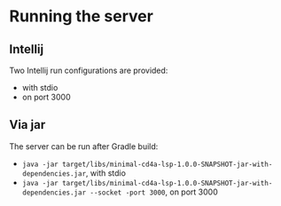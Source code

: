 # Running the server
## Intellij
Two Intellij run configurations are provided:
- with stdio
- on port 3000

## Via jar
The server can be run after Gradle build:
- `java -jar target/libs/minimal-cd4a-lsp-1.0.0-SNAPSHOT-jar-with-dependencies.jar`, with stdio
- `java -jar target/libs/minimal-cd4a-lsp-1.0.0-SNAPSHOT-jar-with-dependencies.jar --socket -port 3000`, on port 3000
